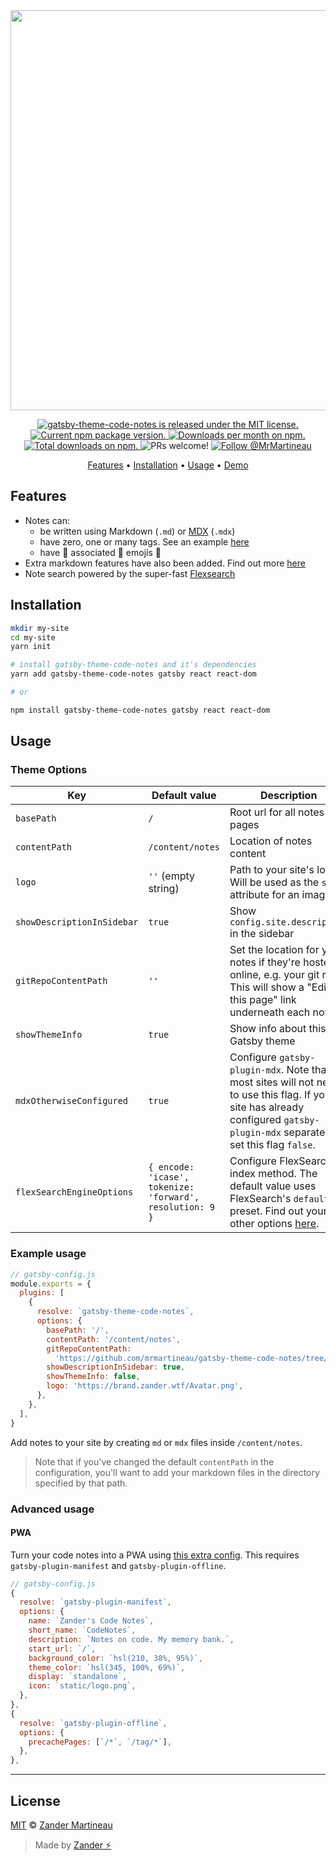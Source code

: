 <div align="center">
  <img src="https://raw.githubusercontent.com/mrmartineau/gatsby-theme-code-notes/master/assets/opengraph.png" width="640">

  <p>
    <a href="https://github.com/MrMartineau/gatsby-theme-code-notes/blob/master/LICENSE">
      <img src="https://img.shields.io/badge/license-MIT-blue.svg" alt="gatsby-theme-code-notes is released under the MIT license." />
    </a>
    <a href="https://www.npmjs.org/package/gatsby-theme-code-notes">
      <img src="https://img.shields.io/npm/v/gatsby-theme-code-notes.svg" alt="Current npm package version." />
    </a>
    <a href="https://npmcharts.com/compare/gatsby-theme-code-notes?minimal=true">
      <img src="https://img.shields.io/npm/dm/gatsby-theme-code-notes.svg" alt="Downloads per month on npm." />
    </a>
    <a href="https://npmcharts.com/compare/gatsby-theme-code-notes?minimal=true">
      <img src="https://img.shields.io/npm/dt/gatsby-theme-code-notes.svg" alt="Total downloads on npm." />
    </a>
    <img src="https://img.shields.io/badge/PRs-welcome-brightgreen.svg" alt="PRs welcome!" />
    <a href="https://twitter.com/intent/follow?screen_name=MrMartineau">
      <img src="https://img.shields.io/twitter/follow/MrMartineau.svg?label=Follow%20@MrMartineau" alt="Follow @MrMartineau" />
    </a>
  </p>

  <p>
    <a href="#features">Features</a> •
    <a href="#Installation">Installation</a> •
    <a href="#usage">Usage</a> •
    <a href="https://code-notes-example.netlify.com/">Demo</a>
  </p>
</div>

## Features

- Notes can:
  - be written using Markdown (`.md`) or [MDX](https://mdxjs.com/) (`.mdx`)
  - have zero, one or many tags. See an example [here](https://code-notes-example.netlify.app/syntax-highlighting)
  - have 💯 associated 🍔 emojis 👏
- Extra markdown features have also been added. Find out more [here](https://code-notes-example.netlify.app/markdown-features)
- Note search powered by the super-fast [Flexsearch](https://github.com/nextapps-de/flexsearch)

## Installation

```sh
mkdir my-site
cd my-site
yarn init

# install gatsby-theme-code-notes and it's dependencies
yarn add gatsby-theme-code-notes gatsby react react-dom

# or

npm install gatsby-theme-code-notes gatsby react react-dom
```

## Usage

### Theme Options

| Key                        | Default value                                             | Description                                                                                                                                                                       |
| -------------------------- | --------------------------------------------------------- | --------------------------------------------------------------------------------------------------------------------------------------------------------------------------------- |
| `basePath`                 | `/`                                                       | Root url for all notes pages                                                                                                                                                      |
| `contentPath`              | `/content/notes`                                          | Location of notes content                                                                                                                                                         |
| `logo`                     | `''` (empty string)                                       | Path to your site's logo. Will be used as the `src` attribute for an image                                                                                                        |
| `showDescriptionInSidebar` | `true`                                                    | Show `config.site.description` in the sidebar                                                                                                                                     |
| `gitRepoContentPath`       | `''`                                                      | Set the location for your notes if they're hosted online, e.g. your git repo. This will show a "Edit this page" link underneath each note                                         |
| `showThemeInfo`            | `true`                                                    | Show info about this Gatsby theme                                                                                                                                                 |
| `mdxOtherwiseConfigured`   | `true`                                                    | Configure `gatsby-plugin-mdx`. Note that most sites will not need to use this flag. If your site has already configured `gatsby-plugin-mdx` separately, set this flag `false`.    |
| `flexSearchEngineOptions`  | `{ encode: 'icase', tokenize: 'forward', resolution: 9 }` | Configure FlexSearch's index method. The default value uses FlexSearch's `default` preset. Find out your other options [here](https://github.com/nextapps-de/flexsearch#presets). |

### Example usage

```js
// gatsby-config.js
module.exports = {
  plugins: [
    {
      resolve: `gatsby-theme-code-notes`,
      options: {
        basePath: '/',
        contentPath: '/content/notes',
        gitRepoContentPath:
          'https://github.com/mrmartineau/gatsby-theme-code-notes/tree/master/example/code-notes/',
        showDescriptionInSidebar: true,
        showThemeInfo: false,
        logo: 'https://brand.zander.wtf/Avatar.png',
      },
    },
  ],
}
```

Add notes to your site by creating `md` or `mdx` files inside `/content/notes`.

> Note that if you've changed the default `contentPath` in the configuration, you'll want to add your markdown files in the directory specified by that path.

### Advanced usage

#### PWA

Turn your code notes into a PWA using [this extra config](https://github.com/mrmartineau/notes.zander.wtf/blob/master/gatsby-config.js#L20-L38). This requires `gatsby-plugin-manifest` and `gatsby-plugin-offline`.

```js
// gatsby-config.js
{
  resolve: `gatsby-plugin-manifest`,
  options: {
    name: `Zander's Code Notes`,
    short_name: `CodeNotes`,
    description: `Notes on code. My memory bank.`,
    start_url: `/`,
    background_color: `hsl(210, 38%, 95%)`,
    theme_color: `hsl(345, 100%, 69%)`,
    display: `standalone`,
    icon: `static/logo.png`,
  },
},
{
  resolve: `gatsby-plugin-offline`,
  options: {
    precachePages: [`/*`, `/tag/*`],
  },
},
```

---

## License

[MIT](https://choosealicense.com/licenses/mit/) © [Zander Martineau](https://zander.wtf)

> Made by [Zander ⚡](https://github.com/mrmartineau/)
